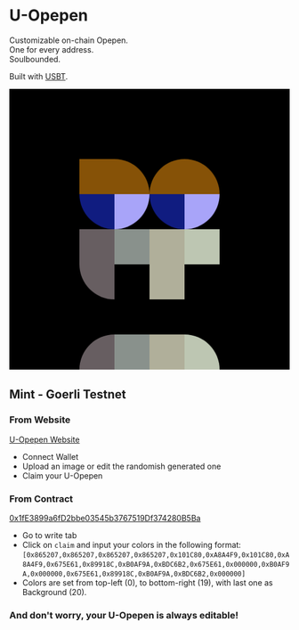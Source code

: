 # U-Opepen
Customizable on-chain Opepen.   
One for every address.  
Soulbounded.  


Built with [USBT](https://github.com/eldief/USBT). 

<img src="/img/example.png" width="512" height="auto">

## Mint - Goerli Testnet

### From Website
[U-Opepen Website](https://u-opepen-website.vercel.app/)

- Connect Wallet
- Upload an image or edit the randomish generated one
- Claim your U-Opepen


### From Contract
[0x1fE3899a6fD2bbe03545b3767519Df374280B5Ba](https://goerli.etherscan.io/address/0x1fe3899a6fd2bbe03545b3767519df374280b5ba#writeContract)

- Go to write tab
- Click on `claim` and input your colors in the following format: `[0x865207,0x865207,0x865207,0x865207,0x101C80,0xA8A4F9,0x101C80,0xA8A4F9,0x675E61,0x89918C,0xB0AF9A,0xBDC6B2,0x675E61,0x000000,0xB0AF9A,0x000000,0x675E61,0x89918C,0xB0AF9A,0xBDC6B2,0x000000]`
- Colors are set from top-left (0), to bottom-right (19), with last one as Background (20).

### And don't worry, your U-Opepen is always editable!
